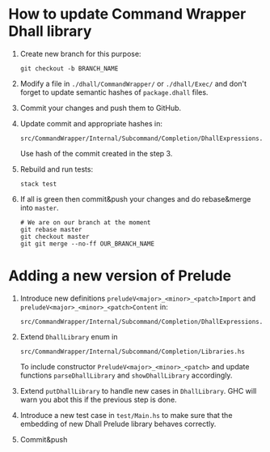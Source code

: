 # How to update Command Wrapper Dhall library

1.  Create new branch for this purpose:

    ```
    git checkout -b BRANCH_NAME
    ```

2.  Modify a file in `./dhall/CommandWrapper/` or `./dhall/Exec/` and don't
    forget to update semantic hashes of `package.dhall` files.

3.  Commit your changes and push them to GitHub.

4.  Update commit and appropriate hashes in:

    ```
    src/CommandWrapper/Internal/Subcommand/Completion/DhallExpressions.hs
    ```

    Use hash of the commit created in the step 3.

5.  Rebuild and run tests:

    ```
    stack test
    ```

6.  If all is green then commit&push your changes and do rebase&merge into
    `master`.

    ```
    # We are on our branch at the moment
    git rebase master
    git checkout master
    git git merge --no-ff OUR_BRANCH_NAME
    ```


# Adding a new version of Prelude

1.  Introduce new definitions `preludeV<major>_<minor>_<patch>Import` and
    `preludeV<major>_<minor>_<patch>Content` in:

    ```
    src/CommandWrapper/Internal/Subcommand/Completion/DhallExpressions.hs
    ```

2.  Extend `DhallLibrary` enum in

    ```
    src/CommandWrapper/Internal/Subcommand/Completion/Libraries.hs
    ```

    To include constructor `PreludeV<major>_<minor>_<patch>` and update
    functions `parseDhallLibrary` and `showDhallLibrary` accordingly.

3.  Extend `putDhallLibrary` to handle new cases in `DhallLibrary`.  GHC will
    warn you abot this if the previous step is done.

4.  Introduce a new test case in `test/Main.hs` to make sure that the embedding
    of new Dhall Prelude library behaves correctly.

5.  Commit&push
